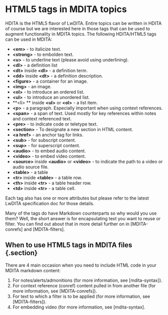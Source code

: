 # HTML5 tags in MDITA topics

HDITA is the HTML5 flavor of LwDITA. Entire topics can be written in HDITA of course but we are interested here in those tags that can be used to augment functionality in MDITA topics. The following HDITA/HTML5 tags can be used in MDITA:


* **\<em>** - to italicize text.
* **\<strong>** - to embolden text.
* **\<u>** - to underline text (please avoid using underlining).
* **\<dl>** - a definition list
* **\<dt>** inside **\<dl>** - a definition term.
* **\<dd>** inside **\<dt>** - a definition description.
* **\<figure>** - a container for an image.
* **\<img>** - an image.
* **\<ol>** - to introduce an ordered list.
* **\<ul>** - to introduce an unordered list.
* **\<li> ** inside **\<ul>** or **\<ol>** - a list item.
* **\<p>** - a paragraph. Especially important when using context references.
* **\<span>** - a span of text. Used mostly for key references within notes and context referenced text. 
* **\<pre>** - to indicate code or teletype text.
* **\<section>** - To designate a new section in HTML content.
* **\<a href>** - an anchor tag for links.
* **\<sub>** - for subscript content.
* **\<sup>** - for superscript content.
* **\<audio>** - to embed audio content.
* **\<video>** - to embed video content.
* **\<source>** inside **\<audio>** or **\<video>** - to indicate the path to a video or audio source file.
* **\<table>** - a table
* **\<tr>** inside **\<table>** - a table row.
* **\<th>** inside **\<tr>** - a table header row.
* **\<td>** inside **\<tr>** - a table cell.

Each tag also has one or more attributes but please refer to the latest LwDITA specification doc for those details.

Many of the tags do have Markdown counterparts so why would you use them? Well, the short answer is for encapsulating text you want to reuse or filter. You can find out about that in more detail further on in [MDITA-conrefs] and [MDITA-filters].

## When to use HTML5 tags in MDITA files {.section}

There are 4 main occasion when you need to include HTML code in your MDITA markdown content:

1. For notes/alerts/admonitions (for more information, see [mdita-syntax]).
1. For context reference (conref) content pulled in from another file (for more information, see [MDITA-conrefs]).
1. For text to which a filter is to be applied (for more information, see [MDITA-filters]).
1. For embedding video (for more information, see [mdita-syntax].

